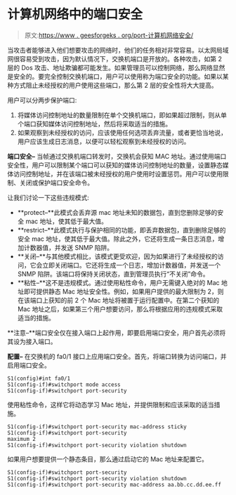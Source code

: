 # 计算机网络中的端口安全

> 原文:[https://www . geesforgeks . org/port-计算机网络安全/](https://www.geeksforgeeks.org/port-security-in-computer-network/)

当攻击者能够进入他们想要攻击的网络时，他们的任务相对非常容易。以太网局域网很容易受到攻击，因为默认情况下，交换机端口是开放的。各种攻击，如第 2 层的 Dos 攻击、地址欺骗都可能发生。如果管理员可以控制网络，那么网络显然是安全的。要完全控制交换机端口，用户可以使用称为端口安全的功能。如果以某种方式阻止未经授权的用户使用这些端口，那么第 2 层的安全性将大大提高。

用户可以分两步保护端口:

1.  将媒体访问控制地址的数量限制在单个交换机端口，即如果超过限制，则从单个端口获知媒体访问控制地址，然后将采取适当的措施。
2.  如果观察到未经授权的访问，应该使用任何选项丢弃流量，或者更恰当地说，用户应该生成日志消息，以便可以轻松观察到未经授权的访问。

**端口安全–**
当帧通过交换机端口转发时，交换机会获知 MAC 地址。通过使用端口安全性，用户可以限制某个端口可以获知的媒体访问控制地址的数量，设置静态媒体访问控制地址，并在该端口被未经授权的用户使用时设置惩罚。用户可以使用限制、关闭或保护端口安全命令。

让我们讨论一下这些违规模式:

*   **protect–**此模式会丢弃源 mac 地址未知的数据包，直到您删除足够的安全 mac 地址，使其低于最大值。
*   **restrict–**此模式执行与保护相同的功能，即丢弃数据包，直到删除足够的安全 mac 地址，使其低于最大值。除此之外，它还将生成一条日志消息，增加计数器值，并发送 SNMP 陷阱。
*   **关闭–**与其他模式相比，该模式更受欢迎，因为如果进行了未经授权的访问，它会立即关闭端口。它还将生成一个日志，增加计数器值，并发送一个 SNMP 陷阱。该端口将保持关闭状态，直到管理员执行“不关闭”命令。
*   **粘性–**这不是违规模式。通过使用粘性命令，用户无需键入绝对的 Mac 地址即可提供静态 Mac 地址安全性。例如，如果用户提供的最大限制为 2，则在该端口上获知的前 2 个 Mac 地址将被置于运行配置中。在第二个获知的 Mac 地址之后，如果第三个用户想要访问，那么将根据应用的违规模式采取适当的措施。

**注意–**端口安全仅在接入端口上起作用，即要启用端口安全，用户首先必须将其设为接入端口。

**配置–**
在交换机的 fa0/1 接口上应用端口安全。首先，将端口转换为访问端口，并启用端口安全。

```
S1(config)#int fa0/1
S1(config-if)#switchport mode access
S1(config-if)#switchport port-security
```

使用粘性命令，这样它将动态学习 Mac 地址，并提供限制和应该采取的适当措施。

```
S1(config-if)#switchport port-security mac-address sticky
S1(config-if)#switchport port-security
maximum 2
S1(config-if)#switchport port-security violation shutdown
```

如果用户想要提供一个静态条目，那么通过启动它的 Mac 地址来配置它。

```
S1(config-if)#switchport port-security 
S1(config-if)#switchport port-security violation shutdown
S1(config-if)#switchport port-security mac-address aa.bb.cc.dd.ee.ff
```